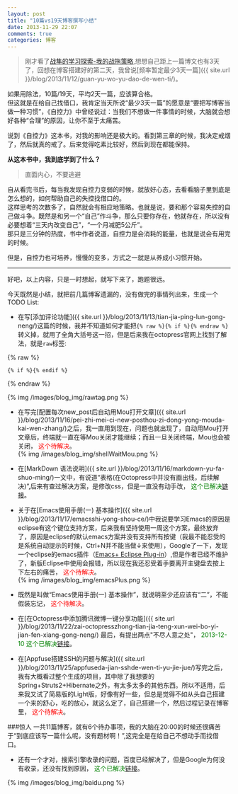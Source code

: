 ```yaml
---
layout: post
title: "10篇vs19天博客撰写小结"
date: 2013-11-29 22:07
comments: true
categories: 博客
---
```

>刚才看了[战隼的学习探索-我的战拖策略](http://www.read.org.cn/html/2314-wo-de-zhan-tuo-ce-lue.html),想想自己距上一篇博文也有3天了，回想在博客搭建好的第二天，我曾说[频率暂定最少3天一篇]({{ site.url }}/blog/2013/11/12/guan-yu-wo-yu-dao-de-wen-ti/)。

如果用除法，10篇/19天，平均2天一篇，应该算合格。  
但这就是在给自己找借口，我肯定当天所说“最少3天一篇”的愿意是“要把写博客当做一种习惯”，《自控力》中曾经说过：当我们不想做一件事情的时候，大脑就会想好各种“合理”的原因，让你不至于太痛苦。
<!-- more -->
说到《自控力》这本书，对我的影响还是极大的。看到第三章的时候，我决定戒烟了，然后就真的戒了。后来觉得吃素比较好，然后到现在都能保持。

**从这本书中，我到底学到了什么？**
>直面内心，不要逃避

自从看完书后，每当我发现自控力变弱的时候，就放好心态，去看看脑子里到底是怎么想的，如何帮助自己的失控找借口的。  
这样思考的次数多了，自然就会有相应地策略。也就是说，要和那个容易失控的自己做斗争。既然是和另一个“自己”作斗争，那么只要你存在，他就存在，所以没有必要想着“三天内改变自己”，“一个月减肥5公斤”。  
那只是三分钟的热度，书中作者说道，自控力是会消耗的能量，也就是说会有用完的时候。

但是，自控力也可培养，慢慢的变多，方式之一就是从养成小习惯开始。

***
好吧，以上内容，只是一时想起，就写下来了，跑题很远。

今天既然是小结，就把前几篇博客遗漏的，没有做完的事情列出来，生成一个TODO List:

* 在写[添加评论功能]({{ site.url }}/blog/2013/11/13/tian-jia-ping-lun-gong-neng/)这篇的时候，我并不知道如何才能把`{% raw %}{% if %}{% endraw %}`转义掉，就用了全角大括号这一招，但是后来我在octopress官网上找到了解法，就是`raw`标签:

{% raw %}
```
{% if %}{% endif %}
```
{% endraw %}

{% img /images/blog_img/rawtag.png %}

* 在写完[配置每次new_post后自动用Mou打开文章]({{ site.url }}/blog/2013/11/16/pei-zhi-mei-ci-new-posthou-zi-dong-yong-mouda-kai-wen-zhang/)之后，我一直用到现在，问题也就出现了，自动用Mou打开文章后，终端就一直在等Mou关闭才能继续；而且一旦关闭终端，Mou也会被关闭，
<font color="red">这个待解决</font>。  
{% img /images/blog_img/shellWaitMou.png %}

* 在[MarkDown 语法说明]({{ site.url }}/blog/2013/11/16/markdown-yu-fa-shuo-ming/)一文中，有说道“表格(在Octopress中并没有画出线，后续解决)”,后来有查过解决方案，是修改css，但是一直没有动手改，
<font color="green">这个已解决[链接]({{site.url}}/blog/2013/12/09/jie-jue-octopressde-biao-ge-yang-shi-wen-ti/)</font>。

* 关于在[Emacs使用手册(一) 基本操作]({{ site.url }}/blog/2013/11/17/emacsshi-yong-shou-ce/)中我说要学习Emacs的原因是eclipse有这个键位支持方案，后来我有坚持使用一周这个方案，最终放弃了，原因是eclipse的默认emacs方案并没有支持所有按键（我最不能忍受的是系统自动提示的时候，Ctrl+N并不能当做↓来使用），Google了一下，发现一个eclipse的emacs插件（[Emacs+ Eclipse Plug-in](http://www.mulgasoft.com/)）,但是作者已经不维护了，新版Eclipse中使用会报错，所以现在我还忍受着手要离开主键盘去按上下左右的痛苦，
<font color="red">这个待解决</font>。  
{% img /images/blog_img/emacsPlus.png %}

* 既然是叫做“Emacs使用手册(一) 基本操作”，就说明至少还应该有“二”，不能假装忘记，
<font color="red">这个待解决</font>。

* 在[在Octopress中添加腾讯微博一键分享功能]({{ site.url }}/blog/2013/11/22/zai-octopresszhong-tian-jia-teng-xun-wei-bo-yi-jian-fen-xiang-gong-neng/) 最后，有提出两点"不尽人意之处"，
<font color="green">2013-12-10 这个已解决[链接]({{site.url}}/blog/2013/12/09/octopresstian-jia-teng-xun-wei-bo-fen-xiang-zhong-tu-pian-de-wen-ti/)</font>。

* 在[Appfuse搭建SSH的问题与解决]({{ site.url }}/blog/2013/11/25/appfuseda-jian-sshde-wen-ti-yu-jie-jue/)写完之后，我有大概看过整个生成的项目，其中除了我想要的Spring+Struts2+Hibernate之外，有太多太多的其他东西。所以不适用，后来我又试了简易版的Light版，好像有好一些，但总是觉得不如从头自己搭建一个来的舒心，吃的放心，就这么定了，自己搭建一个，然后过程记录在博客里，
<font color="red">这个待解决</font>。

###惊人
一共11篇博客，就有6个待办事项，我的大脑在20:00的时候还很痛苦于“到底应该写一篇什么呢，没有题材啊！”,这完全是在给自己不想动手而找借口。

* 还有一个才对，搜索引擎收录的问题，百度已经解决了，但是Google为何没有收录，还没有找到原因，
<font color="green">这个已解决[链接]({{site.url}}/blog/2013/12/06/googleyi-jing-shou-lu-liao/)</font>。

{% img /images/blog_img/baidu.png %}
